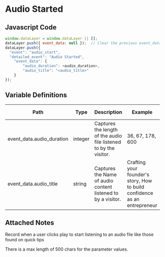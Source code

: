 # Audio Started

### 

## Javascript Code
```js
window.dataLayer = window.dataLayer || [];
dataLayer.push({ event_data: null });  // Clear the previous event_data object.
dataLayer.push({
  "event": "audio_start",
  "detailed_event": "Audio Started",
    "event_data": {
        "audio_duration": <audio_duration>,
        "audio_title": "<audio_title>"
    }
});
```

## Variable Definitions

|Path|Type|Description|Example|Pattern|Min Length|Max Length|Minimum|Maximum|Multiple Of|
| --- | --- | --- | --- | --- | --- | --- | --- | --- | --- |
|event_data.audio_duration|integer|Captures the length of the audio file listened to by the visitor.|36, 67, 178, 600||||0|||
|event_data.audio_title|string|Captures the Name of audio content listened to by a visitor.|Crafting your founder's story, How to build confidence as an entrepreneur |||||||

## Attached Notes

<p>Record when a user clicks play to start listening to an audio file like those found on quick tips</p>
<p>There is a max length of 500 chars for the parameter values.</p>